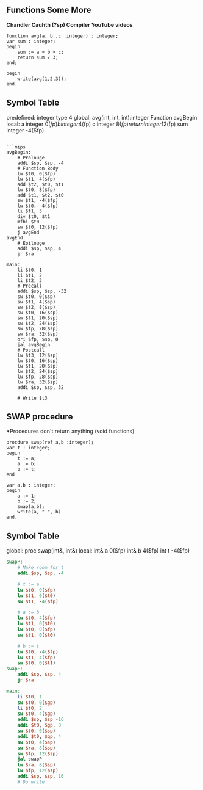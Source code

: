 ## Functions Some More 
**Chandler Cauhth (?sp) Compiler YouTube videos**
```cpsl
function avg(a, b ,c :integer) : integer;
var sum : integer;
begin
    sum := a + b + c;
    return sum / 3;
end;

begin
    write(avg(1,2,3));
end.
```

Symbol Table
----------------
predefined:
    integer type    4
global:
    avg(int, int, int):integer Function avgBegin
local:
    a   integer 0($fp)
    b   integer 4($fp)
    c   integer 8($fp)
    return  integer 12($fp)
    sum integer -4($fp)
```

```mips
avgBegin:
    # Prolouge
    addi $sp, $sp, -4
    # Function Body
    lw $t0, 0($fp)
    lw $t1, 4($fp)
    add $t2, $t0, $t1
    lw $t0, 8($fp)
    add $t1, $t2, $t0
    sw $t1, -4($fp)
    lw $t0, -4($fp)
    li $t1, 3
    div $t0, $t1
    mfhi $t0
    sw $t0, 12($fp)
    j avgEnd
avgEnd:
    # Epilouge
    addi $sp, $sp, 4
    jr $ra

main:
    li $t0, 1
    li $t1, 2
    li $t2, 3
    # Precall
    addi $sp, $sp, -32
    sw $t0, 0($sp)
    sw $t1, 4($sp)
    sw $t2, 8($sp)
    sw $t0, 16($sp)
    sw $t1, 20($sp)
    sw $t2, 24($sp)
    sw $fp, 28($sp)
    sw $ra, 32($sp)
    ori $fp, $sp, 0
    jal avgBegin
    # Postcall
    lw $t3, 12($sp)
    lw $t0, 16($sp)
    lw $t1, 20($sp)
    lw $t2, 24($sp)
    lw $fp, 28($sp)
    lw $ra, 32($sp)
    addi $sp, $sp, 32

    # Write $t3
```

## SWAP procedure
*Procedures don't return anything (void functions)
```cpsl
procdure swap(ref a,b :integer);
var t : integer;
begin
    t := a;
    a := b;
    b := t;
end

var a,b : integer;
begin
    a := 1;
    b := 2;
    swap(a,b);
    write(a, " ", b)
end.
```

Symbol Table
--------------------------
global:
proc    swap(int&, int&)
local:
int&    a   0($fp)
int&    b   4($fp)
int     t   -4($fp)

```mips
swapP:
    # Make room for t
    addi $sp, $sp, -4

    # t := a
    lw $t0, 0($fp)
    lw $t1, 0($t0)
    sw $t1, -4($fp)

    # a := b
    lw $t0, 4($fp)
    lw $t1, 0($t0)
    lw $t0, 0($fp)
    sw $t1, 0($t0)

    # b := t
    lw $t0, -4($fp)
    lw $t1, 4($fp)
    sw $t0, 0($t1)
swapE:
    addi $sp, $sp, 4
    jr $ra

main:
    li $t0, 1
    sw $t0, 0($gp)
    li $t0, 2
    sw $t0, 4($gp)
    addi $sp, $sp -16
    addi $t0, $gp, 0
    sw $t0, 0($sp)
    addi $t0, $gp, 4
    sw $t0, 4($sp)
    sw $ra, 8($sp)
    sw $fp, 12($sp)
    jal swapP
    lw $ra, 8($sp)
    lw $fp, 12($sp)
    addi $sp, $sp, 16
    # Do write
```